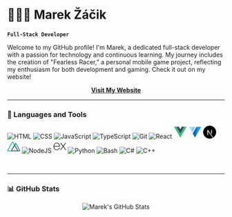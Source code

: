 # 🙋🏻‍♂️ Marek Žáčik

**`Full-Stack Developer`**

Welcome to my GitHub profile! I'm Marek, a dedicated full-stack developer with a passion for technology and continuous learning. My journey includes the creation of "Fearless Racer," a personal mobile game project, reflecting my enthusiasm for both development and gaming. Check it out on my website!

<p align="center">
   <a href="https://maradlo.sk"><strong>Visit My Website</strong></a>
</p>

---

### 🧰 Languages and Tools

<p align="left">
   <!-- HTML -->
   <img alt="HTML" width="30px" src="https://cdn.jsdelivr.net/gh/devicons/devicon/icons/html5/html5-plain.svg" />

   <!-- CSS -->
   <img alt="CSS" width="30px" src="https://cdn.jsdelivr.net/gh/devicons/devicon/icons/css3/css3-plain.svg" />

   <!-- JavaScript -->
   <img alt="JavaScript" width="30px" src="https://cdn.jsdelivr.net/gh/devicons/devicon/icons/javascript/javascript-plain.svg" />

   <!-- TypeScript -->
   <img alt="TypeScript" width="30px" src="https://cdn.jsdelivr.net/gh/devicons/devicon/icons/typescript/typescript-plain.svg" />

   <!-- Git -->
   <img alt="Git" width="30px" src="https://cdn.jsdelivr.net/gh/devicons/devicon/icons/git/git-original.svg" />

   <!-- React -->
   <img alt="React" width="30px" src="https://cdn.jsdelivr.net/gh/devicons/devicon/icons/react/react-original.svg" />

   <!-- Vue.js -->
   <img alt="Vue" width="30px" src="https://github.com/devicons/devicon/blob/master/icons/vuejs/vuejs-original.svg" />

   <!-- Vuetify -->
   <img alt="Vuetify" width="30px" src="https://github.com/devicons/devicon/blob/master/icons/vuetify/vuetify-original.svg" />

   <!-- Next.js -->
   <img alt="Next.js" width="30px" src="https://github.com/devicons/devicon/blob/master/icons/nextjs/nextjs-original.svg" />

   <!-- Nuxt.js -->
   <img alt="Nuxt.js" width="30px" src="https://github.com/devicons/devicon/blob/master/icons/nuxtjs/nuxtjs-original.svg" />

   <!-- Node.js -->
   <img alt="NodeJS" width="30px" src="https://cdn.jsdelivr.net/gh/devicons/devicon/icons/nodejs/nodejs-original.svg" />

   <!-- Express.js -->
   <img alt="ExpressJS" width="30px" src="https://github.com/devicons/devicon/blob/master/icons/express/express-original.svg" />

   <!-- Python -->
   <img alt="Python" width="30px" src="https://cdn.jsdelivr.net/gh/devicons/devicon/icons/python/python-plain.svg" />

   <!-- Bash -->
   <img alt="Bash" width="30px" src="https://cdn.jsdelivr.net/gh/devicons/devicon/icons/bash/bash-original.svg" />

   <!-- C# -->
   <img alt="C#" width="30px" src="https://cdn.jsdelivr.net/gh/devicons/devicon/icons/csharp/csharp-line.svg" />

   <!-- C++ -->
   <img alt="C++" width="30px" src="https://cdn.jsdelivr.net/gh/devicons/devicon/icons/cplusplus/cplusplus-line.svg" />
</p>
<br />

---

### 📊 GitHub Stats

<p align="center">
   <img src="https://github-readme-stats.vercel.app/api?username=zacikmareek&show_icons=true&theme=gruvbox" alt="Marek's GitHub Stats">
</p>
